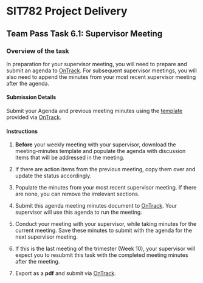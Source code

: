 <div id="banner"></div>

# SIT782 Project Delivery
## Team Pass Task 6.1: Supervisor Meeting

### Overview of the task
In preparation for your supervisor meeting, you will need to prepare and submit an agenda to [OnTrack](https://ontrack.deakin.edu.au). For subsequent supervisor meetings, you will also need to append the minutes from your most recent supervisor meeting after the agenda.

#### Submission Details
Submit your Agenda and previous meeting minutes using the [template](https://deakin365.sharepoint.com/:f:/s/SIT782-Project-Delivery/Er_q6e6Iw0pIokUor-k26lQBcAkdM-BWb6PdWwlOxWLxbQ?e=NmuOYy) provided via [OnTrack](https://ontrack.deakin.edu.au).

#### Instructions

1. **Before** your weekly meeting with your supervisor, download the meeting-minutes template and populate the agenda with discussion items that will be addressed in the meeting.

2. If there are action items from the previous meeting, copy them over and update the status accordingly.

3. Populate the minutes from your most recent supervisor meeting. If there are none, you can remove the irrelevant sections.

4. Submit this agenda meeting minutes document to [OnTrack](https://ontrack.deakin.edu.au). Your supervisor will use this agenda to run the meeting.

5. Conduct your meeting with your supervisor, while taking minutes for the current meeting. Save these minutes to submit with the agenda for the next supervisor meeting. 

6. If this is the last meeting of the trimester (Week 10), your supervisor will expect you to resubmit this task with the completed meeting minutes after the meeting.

7. Export as a **pdf** and submit via [OnTrack](https://ontrack.deakin.edu.au).

<div style="page-break-after:always;"></div>
